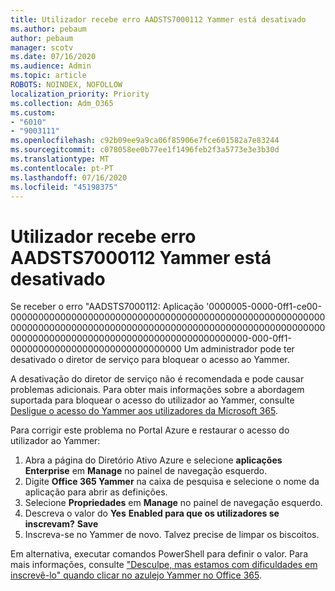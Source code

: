 ```yaml
---
title: Utilizador recebe erro AADSTS7000112 Yammer está desativado
ms.author: pebaum
author: pebaum
manager: scotv
ms.date: 07/16/2020
ms.audience: Admin
ms.topic: article
ROBOTS: NOINDEX, NOFOLLOW
localization_priority: Priority
ms.collection: Adm_O365
ms.custom:
- "6010"
- "9003111"
ms.openlocfilehash: c92b09ee9a9ca06f85906e7fce601582a7e83244
ms.sourcegitcommit: c078058ee0b77ee1f1496feb2f3a5773e3e3b30d
ms.translationtype: MT
ms.contentlocale: pt-PT
ms.lasthandoff: 07/16/2020
ms.locfileid: "45198375"
---
```

# <a name="user-receives-error-aadsts7000112-yammer-is-disabled"></a>Utilizador recebe erro AADSTS7000112 Yammer está desativado

Se receber o erro "AADSTS7000112: Aplicação '0000005-0000-0ff1-ce00-0000000000000000000000000000000000000000000000000000000000000000000000000000000000000000000000000000000000000000000000000000000000000000000000000000000000000-000-0ff1-0000000000000000000000000000000 Um administrador pode ter desativado o diretor de serviço para bloquear o acesso ao Yammer.

A desativação do diretor de serviço não é recomendada e pode causar problemas adicionais. Para obter mais informações sobre a abordagem suportada para bloquear o acesso do utilizador ao Yammer, consulte [Desligue o acesso do Yammer aos utilizadores da Microsoft 365](https://docs.microsoft.com/yammer/manage-yammer-users/turn-off-user-access).  

Para corrigir este problema no Portal Azure e restaurar o acesso do utilizador ao Yammer:

1.  Abra a página do Diretório Ativo Azure e selecione **aplicações Enterprise** em **Manage** no painel de navegação esquerdo.
3.  Digite **Office 365 Yammer** na caixa de pesquisa e selecione o nome da aplicação para abrir as definições.
4.  Selecione **Propriedades** em **Manage** no painel de navegação esquerdo.
5.  Descreva o valor do **Yes** **Enabled para que os utilizadores se inscrevam?** **Save**
6.  Inscreva-se no Yammer de novo. Talvez precise de limpar os biscoitos.

Em alternativa, executar comandos PowerShell para definir o valor. Para mais informações, consulte ["Desculpe, mas estamos com dificuldades em inscrevê-lo" quando clicar no azulejo Yammer no Office 365](https://docs.microsoft.com/yammer/troubleshoot-problems/error-when-click-the-yammer-tile-in-office-365). 